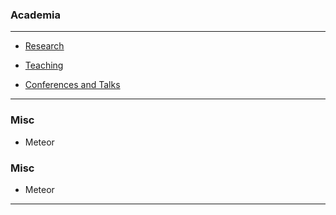 ### Academia
---
* [Research](/Research)

* [Teaching](/Teaching)

* [Conferences and Talks](/ConferencesAndTalks)

---

### Misc

* Meteor 


### Misc

* Meteor 
---
